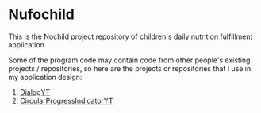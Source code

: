 # Nufochild

This is the Nochild project repository of children's daily nutrition fulfillment application.

Some of the program code may contain code from other people's existing projects / repositories, so here are the projects or repositories that I use in my application design:

1. [DialogYT](https://github.com/MatthiasKerat/DialogYT)
2. [CircularProgressIndicatorYT](https://github.com/MatthiasKerat/CircularProgressIndicatorYT)